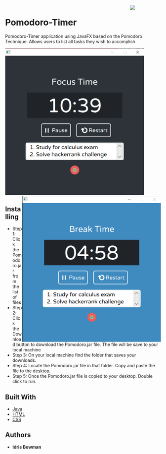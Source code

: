 <img src="pomodoro.ico" width="100" align="right">

# Pomodoro-Timer
Pomodoro-Timer application using JavaFX based on the Pomodoro Technique. Allows users to list all tasks they wish to accomplish 

<img src="Pomodoro-Timer-ScreenShots/Capture-01.PNG" width="450">

<img src="Pomodoro-Timer-ScreenShots/Capture-02.PNG" width="450" align="right" >


## Installing

* Step 1: Click the Pomodoro.jar from the list of files
* Step 2: Click the Download button to download the Pomodoro.jar file. The file will be save to your local machine
* Step 3: On your local machine find the folder that saves your downloads.
* Step 4: Locate the Pomodoro.jar file in that folder. Copy and paste the file to the desktop.
* Step 5: Once the Pomodoro.jar file is copied to your desktop. Double click to run.


## Built With

* [Java](https://rometools.github.io/rome/)
* [HTML](https://developer.mozilla.org/en-US/docs/Web/HTML)
* [CSS](https://developer.mozilla.org/en-US/docs/Web/CSS)


## Authors

* **Idris Bowman** 
